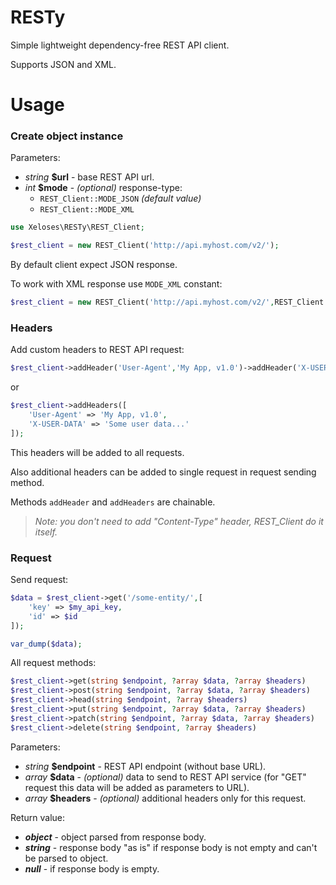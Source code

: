 # RESTy
Simple lightweight dependency-free REST API client.

Supports JSON and XML.

# Usage

### Create object instance
Parameters:
* *string* **$url** - base REST API url.
* *int* **$mode** - *(optional)* response-type:
    * `REST_Client::MODE_JSON` *(default value)*
    * `REST_Client::MODE_XML`
```php
use Xeloses\RESTy\REST_Client;

$rest_client = new REST_Client('http://api.myhost.com/v2/');
```
By default client expect JSON response.

To work with XML response use `MODE_XML` constant:
```php
$rest_client = new REST_Client('http://api.myhost.com/v2/',REST_Client::MODE_XML);
```

### Headers
Add custom headers to REST API request:
```php
$rest_client->addHeader('User-Agent','My App, v1.0')->addHeader('X-USER-DATA','Some user data...');
```
or
```php
$rest_client->addHeaders([
    'User-Agent' => 'My App, v1.0',
    'X-USER-DATA' => 'Some user data...'
]);
```
This headers will be added to all requests.

Also additional headers can be added to single request in request sending method.

Methods `addHeader` and `addHeaders` are chainable.

> *Note: you don't need to add "Content-Type" header, REST_Client do it itself.*

### Request
Send request:
```php
$data = $rest_client->get('/some-entity/',[
    'key' => $my_api_key,
    'id' => $id
]);

var_dump($data);
```

All request methods:
```php
$rest_client->get(string $endpoint, ?array $data, ?array $headers)
$rest_client->post(string $endpoint, ?array $data, ?array $headers)
$rest_client->head(string $endpoint, ?array $headers)
$rest_client->put(string $endpoint, ?array $data, ?array $headers)
$rest_client->patch(string $endpoint, ?array $data, ?array $headers)
$rest_client->delete(string $endpoint, ?array $headers)
```
Parameters:
* *string* **$endpoint** - REST API endpoint (without base URL).
* *array* **$data** - *(optional)* data to send to REST API service (for "GET" request this data will be added as parameters to URL).
* *array* **$headers** - *(optional)* additional headers only for this request.

Return value:
* ***object*** - object parsed from response body.
* ***string*** - response body "as is" if response body is not empty and can't be parsed to object.
* ***null*** - if response body is empty.
